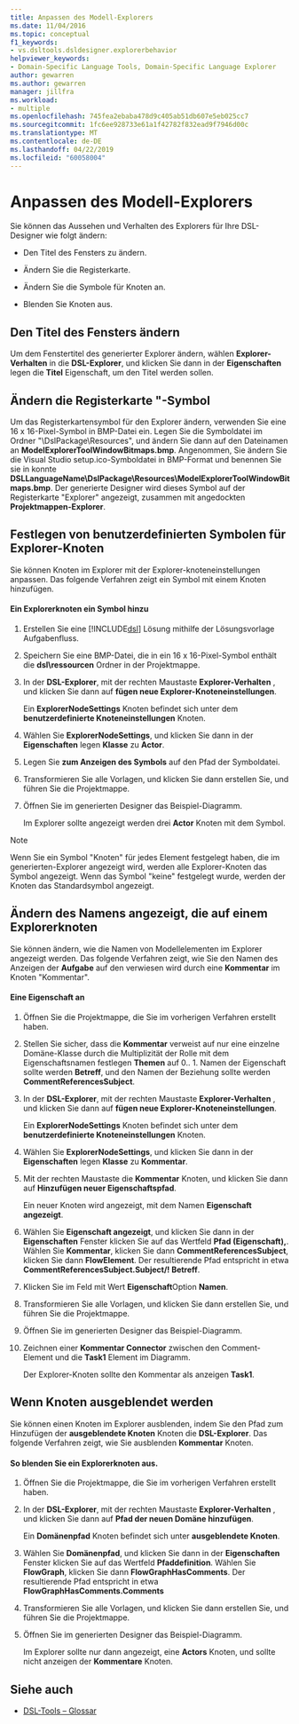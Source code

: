 ```yaml
---
title: Anpassen des Modell-Explorers
ms.date: 11/04/2016
ms.topic: conceptual
f1_keywords:
- vs.dsltools.dsldesigner.explorerbehavior
helpviewer_keywords:
- Domain-Specific Language Tools, Domain-Specific Language Explorer
author: gewarren
ms.author: gewarren
manager: jillfra
ms.workload:
- multiple
ms.openlocfilehash: 745fea2ebaba478d9c405ab51db607e5eb025cc7
ms.sourcegitcommit: 1fc6ee928733e61a1f42782f832ead9f7946d00c
ms.translationtype: MT
ms.contentlocale: de-DE
ms.lasthandoff: 04/22/2019
ms.locfileid: "60058004"
---
```

# <a name="customizing-the-model-explorer"></a>Anpassen des Modell-Explorers
Sie können das Aussehen und Verhalten des Explorers für Ihre DSL-Designer wie folgt ändern:

- Den Titel des Fensters zu ändern.

- Ändern Sie die Registerkarte.

- Ändern Sie die Symbole für Knoten an.

- Blenden Sie Knoten aus.

## <a name="changing-the-window-title"></a>Den Titel des Fensters ändern
 Um dem Fenstertitel des generierter Explorer ändern, wählen **Explorer-Verhalten** in die **DSL-Explorer**, und klicken Sie dann in der **Eigenschaften** legen die  **Titel** Eigenschaft, um den Titel werden sollen.

## <a name="changing-the-tab-icon"></a>Ändern die Registerkarte "-Symbol
 Um das Registerkartensymbol für den Explorer ändern, verwenden Sie eine 16 x 16-Pixel-Symbol in BMP-Datei ein. Legen Sie die Symboldatei im Ordner "\DslPackage\Resources\", und ändern Sie dann auf den Dateinamen an **ModelExplorerToolWindowBitmaps.bmp**. Angenommen, Sie ändern Sie die Visual Studio setup.ico-Symboldatei in BMP-Format und benennen Sie sie in konnte **DSLLanguageName\DslPackage\Resources\ModelExplorerToolWindowBitmaps.bmp**. Der generierte Designer wird dieses Symbol auf der Registerkarte "Explorer" angezeigt, zusammen mit angedockten **Projektmappen-Explorer**.

## <a name="setting-custom-icons-on-explorer-nodes"></a>Festlegen von benutzerdefinierten Symbolen für Explorer-Knoten
 Sie können Knoten im Explorer mit der Explorer-knoteneinstellungen anpassen. Das folgende Verfahren zeigt ein Symbol mit einem Knoten hinzufügen.

#### <a name="to-add-an-icon-to-an-explorer-node"></a>Ein Explorerknoten ein Symbol hinzu

1. Erstellen Sie eine [!INCLUDE[dsl](../modeling/includes/dsl_md.md)] Lösung mithilfe der Lösungsvorlage Aufgabenfluss.

2. Speichern Sie eine BMP-Datei, die in ein 16 x 16-Pixel-Symbol enthält die **dsl\ressourcen** Ordner in der Projektmappe.

3. In der **DSL-Explorer**, mit der rechten Maustaste **Explorer-Verhalten** , und klicken Sie dann auf **fügen neue Explorer-Knoteneinstellungen**.

    Ein **ExplorerNodeSettings** Knoten befindet sich unter dem **benutzerdefinierte Knoteneinstellungen** Knoten.

4. Wählen Sie **ExplorerNodeSettings**, und klicken Sie dann in der **Eigenschaften** legen **Klasse** zu **Actor**.

5. Legen Sie **zum Anzeigen des Symbols** auf den Pfad der Symboldatei.

6. Transformieren Sie alle Vorlagen, und klicken Sie dann erstellen Sie, und führen Sie die Projektmappe.

7. Öffnen Sie im generierten Designer das Beispiel-Diagramm.

    Im Explorer sollte angezeigt werden drei **Actor** Knoten mit dem Symbol.

> [!NOTE]
>  Wenn Sie ein Symbol "Knoten" für jedes Element festgelegt haben, die im generierten-Explorer angezeigt wird, werden alle Explorer-Knoten das Symbol angezeigt. Wenn das Symbol "keine" festgelegt wurde, werden der Knoten das Standardsymbol angezeigt.

## <a name="changing-the-name-displayed-on-an-explorer-node"></a>Ändern des Namens angezeigt, die auf einem Explorerknoten
 Sie können ändern, wie die Namen von Modellelementen im Explorer angezeigt werden. Das folgende Verfahren zeigt, wie Sie den Namen des Anzeigen der **Aufgabe** auf den verwiesen wird durch eine **Kommentar** im Knoten "Kommentar".

#### <a name="to-display-a-property"></a>Eine Eigenschaft an

1. Öffnen Sie die Projektmappe, die Sie im vorherigen Verfahren erstellt haben.

2. Stellen Sie sicher, dass die **Kommentar** verweist auf nur eine einzelne Domäne-Klasse durch die Multiplizität der Rolle mit dem Eigenschaftsnamen festlegen **Themen** auf 0.. 1. Namen der Eigenschaft sollte werden **Betreff**, und den Namen der Beziehung sollte werden **CommentReferencesSubject**.

3. In der **DSL-Explorer**, mit der rechten Maustaste **Explorer-Verhalten** , und klicken Sie dann auf **fügen neue Explorer-Knoteneinstellungen**.

     Ein **ExplorerNodeSettings** Knoten befindet sich unter dem **benutzerdefinierte Knoteneinstellungen** Knoten.

4. Wählen Sie **ExplorerNodeSettings**, und klicken Sie dann in der **Eigenschaften** legen **Klasse** zu **Kommentar**.

5. Mit der rechten Maustaste die **Kommentar** Knoten, und klicken Sie dann auf **Hinzufügen neuer Eigenschaftspfad**.

     Ein neuer Knoten wird angezeigt, mit dem Namen **Eigenschaft angezeigt**.

6. Wählen Sie **Eigenschaft angezeigt**, und klicken Sie dann in der **Eigenschaften** Fenster klicken Sie auf das Wertfeld **Pfad (Eigenschaft),**. Wählen Sie **Kommentar**, klicken Sie dann **CommentReferencesSubject**, klicken Sie dann **FlowElement**. Der resultierende Pfad entspricht in etwa **CommentReferencesSubject.Subject/! Betreff**.

7. Klicken Sie im Feld mit Wert **Eigenschaft**Option **Namen**.

8. Transformieren Sie alle Vorlagen, und klicken Sie dann erstellen Sie, und führen Sie die Projektmappe.

9. Öffnen Sie im generierten Designer das Beispiel-Diagramm.

10. Zeichnen einer **Kommentar Connector** zwischen den Comment-Element und die **Task1** Element im Diagramm.

     Der Explorer-Knoten sollte den Kommentar als anzeigen **Task1**.

## <a name="hiding-nodes"></a>Wenn Knoten ausgeblendet werden
 Sie können einen Knoten im Explorer ausblenden, indem Sie den Pfad zum Hinzufügen der **ausgeblendete Knoten** Knoten die **DSL-Explorer**. Das folgende Verfahren zeigt, wie Sie ausblenden **Kommentar** Knoten.

#### <a name="to-hide-an-explorer-node"></a>So blenden Sie ein Explorerknoten aus.

1. Öffnen Sie die Projektmappe, die Sie im vorherigen Verfahren erstellt haben.

2. In der **DSL-Explorer**, mit der rechten Maustaste **Explorer-Verhalten** , und klicken Sie dann auf **Pfad der neuen Domäne hinzufügen**.

     Ein **Domänenpfad** Knoten befindet sich unter **ausgeblendete Knoten**.

3. Wählen Sie **Domänenpfad**, und klicken Sie dann in der **Eigenschaften** Fenster klicken Sie auf das Wertfeld **Pfaddefinition**. Wählen Sie **FlowGraph**, klicken Sie dann **FlowGraphHasComments**. Der resultierende Pfad entspricht in etwa **FlowGraphHasComments.Comments**

4. Transformieren Sie alle Vorlagen, und klicken Sie dann erstellen Sie, und führen Sie die Projektmappe.

5. Öffnen Sie im generierten Designer das Beispiel-Diagramm.

     Im Explorer sollte nur dann angezeigt, eine **Actors** Knoten, und sollte nicht anzeigen der **Kommentare** Knoten.

## <a name="see-also"></a>Siehe auch

- [DSL-Tools – Glossar](https://msdn.microsoft.com/ca5e84cb-a315-465c-be24-76aa3df276aa)